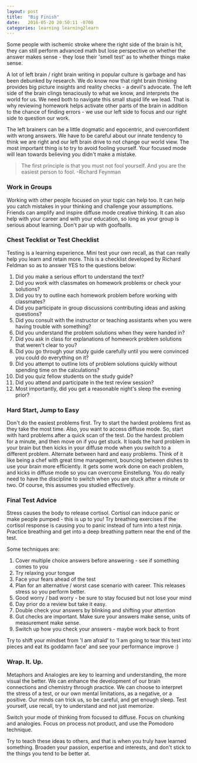 ```yaml
---
layout: post
title:  "Big Finish"
date:   2016-05-20 20:50:11 -0700
categories: learning learning2learn
---
```

Some people with ischemic stroke where the right side of the brain is hit, they can still perform advanced math but lose perspective on whether the answer makes sense - they lose their 'smell test' as to whether things make sense.

A lot of left brain / right brain writing in popular culture is garbage and has been debunked by research. We do know now that right brain thinking provides big picture insights and reality checks - a devil's advocate. The left side of the brain clings tenaciously to what we know, and interprets the world for us. We need both to navigate this small stupid life we lead. That is why reviewing homework helps activate other parts of the brain in addition to the chance of finding errors - we use our left side to focus and our right side to question our work.

The left brainers can be a little dogmatic and egocentric, and overconfident with wrong answers. We have to be careful about our innate tendency to think we are right and our left brain drive to not change our world view. The most important thing is to try to avoid fooling yourself. Your focused mode will lean towards believing you didn't make a mistake.

> The first principle is that you must not fool yourself. And you are the easiest person to fool. -Richard Feynman

### Work in Groups
Working with other people focused on your topic can help too. It can help you catch mistakes in your thinking and challenge your assumptions. Friends can amplify and inspire diffuse mode creative thinking. It can also help with your career and with your education, so long as your group is serious about learning. Don't pair up with goofballs.

### Chest Tecklist or Test Checklist
Testing is a learning experience. Mini test your own recall, as that can really help you learn and retain more. This is a checklist developed by Richard Feldman so as to answer YES to the questions below:

1. Did you make a serious effort to understand the text?
2. Did you work with classmates on homework problems or check your solutions?
3. Did you try to outline each homework problem before working with classmates?
4. Did you participate in group discussions contributing ideas and asking questions?
5. Did you consult with the instructor or teaching assistants when you were having trouble with something?
6. Did you understand the problem solutions when they were handed in?
7. Did you ask in class for explanations of homework problem solutions that weren't clear to you?
8. Did you go through your study guide carefully until you were convinced you could do everything on it?
9. Did you attempt to outline lots of problem solutions quickly without spending time on the calculations?
10. Did you quiz fellow students on the study guide?
11. Did you attend and participate in the test review session?
12. Most importantly, did you get a reasonable night's sleep the evening prior?

### Hard Start, Jump to Easy
Don't do the easiest problems first. Try to start the hardest problems first as they take the most time. Also, you want to access diffuse mode. So, start with hard problems after a quick scan of the test. Do the hardest problem for a minute, and then move on if you get stuck. It loads the hard problem in your brain but then kicks in your diffuse mode when you switch to a different problem. Alternate between hard and easy problems. Think of it like being a chef with great time management, bouncing between dishes to use your brain more efficiently. It gets some work done on each problem, and kicks in diffuse mode so you can overcome Einstellung. You do really need to have the discipline to switch when you are stuck after a minute or two. Of course, this assumes you studied effectively.

### Final Test Advice
Stress causes the body to release cortisol. Cortisol can induce panic or make people pumped - this is up to you! Try breathing exercises if the cortisol response is causing you to panic instead of turn into a test ninja. Practice breathing and get into a deep breathing pattern near the end of the test.

Some techniques are:

1. Cover multiple choice answers before answering - see if something comes to you
2. Try relaxing your tongue
3. Face your fears ahead of the test
4. Plan for an alternative / worst case scenario with career. This releases stress so you perform better.
5. Good worry / bad worry - be sure to stay focused but not lose your mind
6. Day prior do a review but take it easy.
7. Double check your answers by blinking and shifting your attention
8. Gut checks are important. Make sure your answers make sense, units of measurement make sense.
9. Switch up how you check your answers - maybe work back to front

Try to shift your mindset from 'I am afraid' to 'I am going to tear this test into pieces and eat its goddamn face' and see your performance improve :)

### Wrap. It. Up.
Metaphors and Analogies are key to learning and understanding, the more visual the better. We can enhance the development of our brain connections and chemistry through practice. We can choose to interpret the stress of a test, or our own mental limitations, as a negative, or a positive. Our minds can trick us, so be careful, and get enough sleep. Test yourself, use recall, try to understand and not just memorize.

Switch your mode of thinking from focused to diffuse. Focus on chunking and analogies. Focus on process not product, and use the Pomodoro technique.

Try to teach these ideas to others, and that is when you truly have learned something. Broaden your passion, expertise and interests, and don't stick to the things you tend to be better at.
